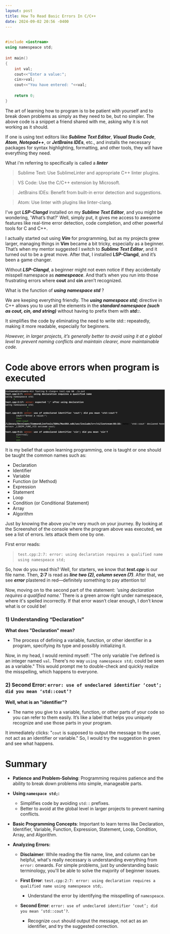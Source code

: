 ```yaml
---
layout: post
title: How To Read Basic Errors In C/C++
date: 2024-09-02 20:56 -0400
---
```


```c++

#include <iostream>
using namespeace std;

int main()
{
	int val;
	cout<<"Enter a value:";
	cin>>val;
	cout<<"You have entered: "<<val;

	return 0;
}
```

The art of learning how to program is to be patient with yourself and to break down problems as simply as they need to be, but no simpler. The above code is a snippet a friend shared with me, asking why it is not working as it should. 

If one is using text editors like _**Sublime Text Editor**_, _**Visual Studio Code**_, _**Atom**_, _**Notepad++**_, or _**JetBrains IDEs**_, etc., and installs the necessary packages for syntax highlighting, formatting, and other tools, they will have everything they need.

What i'm referring to specifically is called a **_linter_**

>  Sublime Text: Use SublimeLinter and appropriate C++ linter plugins.

>  VS Code: Use the C/C++ extension by Microsoft.

>  JetBrains IDEs: Benefit from built-in error detection and suggestions.

>  Atom: Use linter with plugins like linter-clang.

I've got _**LSP-Clangd**_ installed on my _**Sublime Text Editor**_, and you might be wondering, 'What’s that?' Well, simply put, it gives me access to awesome features like real-time error detection, code completion, and other powerful tools for C and C++.

I actually started out using _**Vim**_ for programming, but as my projects grew larger, managing things in **Vim** became a bit tricky, especially as a beginner. That’s when my mentor suggested I switch to _**Sublime Text Editor**_, and it turned out to be a great move. After that, I installed **LSP-Clangd**, and it’s been a game changer.

Without _**LSP-Clangd**_, a beginner might not even notice if they accidentally misspell namespace as _**namespeace**_. And that’s when you run into those frustrating errors where **cout** and **cin** aren’t recognized.

What is the function of _**using namespace std**_   ?

We are keeping everything friendly. The _**using namespace std;**_ directive in C++ allows you to use all the elements in the **_standard namespace (such as cout, cin, and string)_** without having to prefix them with _**std::**_. 

It simplifies the code by eliminating the need to write std:: repeatedly, making it more readable, especially for beginners.

_However, in larger projects, it’s generally better to avoid using it at a global level to prevent naming conflicts and maintain clearer, more maintainable code._


# Code above errors when program is executed
![Program Error Displayed In Console](/images/ProgramError1.jpeg)

It is my belief that upon learning programming, one is taught or one should be taught the common names such as:

- Declaration
- Identifier
- Variable
- Function (or Method)
- Expression
- Statement
- Loop
- Condition (or Conditional Statement)
- Array
- Algorithm

Just by knowing the above you're very much on your journey. By looking at the Screenshot of the console where the program above was executed, we see a list of errors. lets attack them one by one.

First error reads:
> `test.cpp:2:7: error: using declaration requires a qualified name
using namespeace std;`

So, how do you read this? Well, for starters, we know that _**test.cpp**_ is our file name. Then, **2:7** is read as _**line two (2), column seven (7)**_. After that, we see _**error**_ plastered in red—definitely something to pay attention to!

Now, moving on to the second part of the statement: _'using declaration requires a qualified name.'_ There is a green arrow right under namespeace, where it's spelled incorrectly. If that error wasn’t clear enough, I don’t know what is or could be!

### 1) Understanding “Declaration”

**What does "Declaration" mean?**

- The process of defining a variable, function, or other identifier in a program, specifying its type and possibly initializing it.

Now, in my head, I would remind myself: "The only variable I've defined is an integer named `val`. There's no way `using namespeace std;` could be seen as a variable." This would prompt me to double-check and quickly realize the misspelling, which happens to everyone.

### 2) Second Error: `error: use of undeclared identifier ‘cout’; did you mean ‘std::cout’?`

**Well, what is an "identifier"?**

- The name you give to a variable, function, or other parts of your code so you can refer to them easily. It’s like a label that helps you uniquely recognize and use those parts in your program.

It immediately clicks: "`cout` is supposed to output the message to the user, not act as an identifier or variable." So, I would try the suggestion in green and see what happens.

# Summary

- **Patience and Problem-Solving**: Programming requires patience and the ability to break down problems into simple, manageable parts.

- **Using `namespace std;`:**
  - Simplifies code by avoiding `std::` prefixes.
  - Better to avoid at the global level in larger projects to prevent naming conflicts.

- **Basic Programming Concepts**: Important to learn terms like Declaration, Identifier, Variable, Function, Expression, Statement, Loop, Condition, Array, and Algorithm.

- **Analyzing Errors:**
  - **Disclaimer**: While reading the file name, line, and column can be helpful, what's really necessary is understanding everything from `error:` onwards. For simple problems, just by understanding basic terminology, you'll be able to solve the majority of beginner issues.
  
  - **First Error**: `test.cpp:2:7: error: using declaration requires a qualified name using namespeace std;`.
    - Understand the error by identifying the misspelling of `namespeace`.
    
  - **Second Error**: `error: use of undeclared identifier ‘cout’; did you mean ‘std::cout’?`.
    - Recognize `cout` should output the message, not act as an identifier, and try the suggested correction.